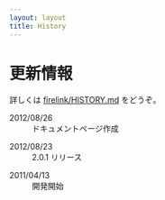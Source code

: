 ```yaml
---
layout: layout
title: History
---
```

# 更新情報

詳しくは [firelink/HISTORY.md](https://github.com/ongaeshi/firelink/blob/master/HISTORY.md) をどうぞ。

<dl>
  <dt>2012/08/26</dt>
  <dd>ドキュメントページ作成</dd>
</dl>

<dl>
  <dt>2012/08/23</dt>
  <dd>2.0.1 リリース</dd>
</dl>

<dl>
  <dt>2011/04/13</dt>
  <dd>開発開始</dd>
</dl>

